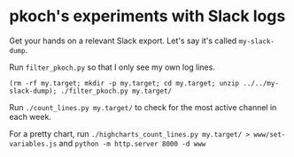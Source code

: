 # pkoch's experiments with Slack logs

Get your hands on a relevant Slack export. Let's say it's called `my-slack-dump`.

Run `filter_pkoch.py` so that I only see my own log lines.

```
(rm -rf my.target; mkdir -p my.target; cd my.target; unzip ../../my-slack-dump); ./filter_pkoch.py my.target/
```

Run `./count_lines.py my.target/` to check for the most active channel in each week.

For a pretty chart, run `./highcharts_count_lines.py my.target/ > www/set-variables.js` and `python -m http.server 8000 -d www`
